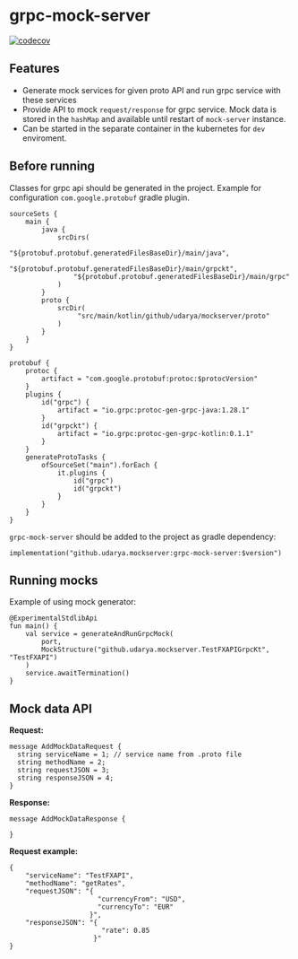 # grpc-mock-server

[![codecov](https://codecov.io/gh/UDarya/grpc-mock-server/branch/main/graph/badge.svg?token=H2S3WS2G6J)](https://codecov.io/gh/UDarya/grpc-mock-server)


## Features
- Generate mock services for given proto API and run grpc service with these services
- Provide API to mock `request/response` for grpc service. Mock data is stored in the `hashMap` and available until restart of `mock-server` instance.
- Can be started in the separate container in the kubernetes for `dev` enviroment.

## Before running

Classes for grpc api should be generated in the project.
Example for configuration `com.google.protobuf` gradle plugin. 
```
sourceSets {
    main {
        java {
            srcDirs(
                "${protobuf.protobuf.generatedFilesBaseDir}/main/java",
                "${protobuf.protobuf.generatedFilesBaseDir}/main/grpckt",
                "${protobuf.protobuf.generatedFilesBaseDir}/main/grpc"
            )
        }
        proto {
            srcDir(
                 "src/main/kotlin/github/udarya/mockserver/proto"
            )
        }
    }
}

protobuf {
    protoc {
        artifact = "com.google.protobuf:protoc:$protocVersion"
    }
    plugins {
        id("grpc") {
            artifact = "io.grpc:protoc-gen-grpc-java:1.28.1"
        }
        id("grpckt") {
            artifact = "io.grpc:protoc-gen-grpc-kotlin:0.1.1"
        }
    }
    generateProtoTasks {
        ofSourceSet("main").forEach {
            it.plugins {
                id("grpc")
                id("grpckt")
            }
        }
    }
}
```

`grpc-mock-server` should be added to the project as gradle dependency:

```
implementation("github.udarya.mockserver:grpc-mock-server:$version")
```

## Running mocks

Example of using mock generator:
```
@ExperimentalStdlibApi
fun main() {
    val service = generateAndRunGrpcMock(
        port,
        MockStructure("github.udarya.mockserver.TestFXAPIGrpcKt", "TestFXAPI")
    )
    service.awaitTermination()
}
```

## Mock data API

**Request:**
```
message AddMockDataRequest {
  string serviceName = 1; // service name from .proto file
  string methodName = 2;
  string requestJSON = 3;
  string responseJSON = 4;
}
```

**Response:**
```
message AddMockDataResponse {

}
```

**Request example:**
```
{
    "serviceName": "TestFXAPI",
    "methodName": "getRates",
    "requestJSON": "{
                      "currencyFrom": "USD",
                      "currencyTo": "EUR"
                    }",
    "responseJSON": "{
                       "rate": 0.85
                     }"
}
```
